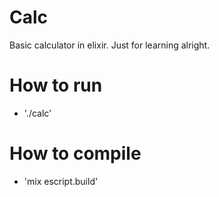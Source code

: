 Calc
====

Basic calculator in elixir. Just for learning alright.

How to run
========
- './calc'

How to compile
=============

- 'mix escript.build'
